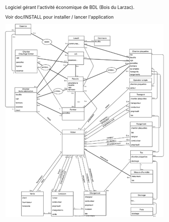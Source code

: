 
Logiciel gérant l'activité économique de BDL (Bois du Larzac).

Voir doc/INSTALL pour installer / lancer l'application

![Schéma de la base](/doc/schema-bdd-bdl.svg)
